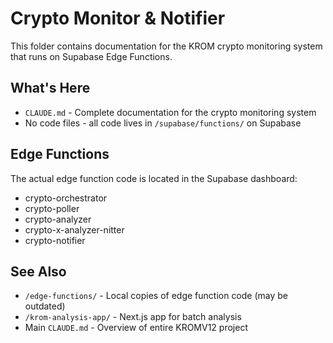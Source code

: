 # Crypto Monitor & Notifier

This folder contains documentation for the KROM crypto monitoring system that runs on Supabase Edge Functions.

## What's Here

- `CLAUDE.md` - Complete documentation for the crypto monitoring system
- No code files - all code lives in `/supabase/functions/` on Supabase

## Edge Functions

The actual edge function code is located in the Supabase dashboard:
- crypto-orchestrator
- crypto-poller  
- crypto-analyzer
- crypto-x-analyzer-nitter
- crypto-notifier

## See Also

- `/edge-functions/` - Local copies of edge function code (may be outdated)
- `/krom-analysis-app/` - Next.js app for batch analysis
- Main `CLAUDE.md` - Overview of entire KROMV12 project